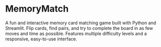 # MemoryMatch
A fun and interactive memory card matching game built with Python and Streamlit. Flip cards, find pairs, and try to complete the board in as few moves and time as possible. Features multiple difficulty levels and a responsive, easy-to-use interface.
